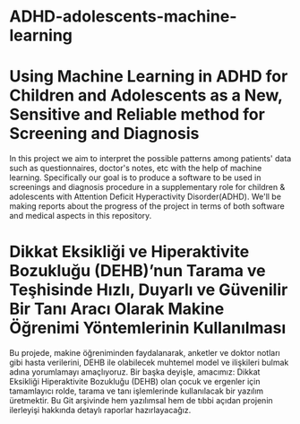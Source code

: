 # ADHD-adolescents-machine-learning
# Using Machine Learning in ADHD for Children and Adolescents as a New, Sensitive and Reliable method for Screening and Diagnosis

In this project we aim to interpret the possible patterns among patients' data such as questionnaires, doctor's notes, etc with the help of machine learning.
Specifically our goal is to produce a software to be used in screenings and diagnosis procedure in a supplementary role for children & adolescents with Attention Deficit Hyperactivity Disorder(ADHD). We'll be making reports about the progress of the project in terms of both software and medical aspects in this repository.

# Dikkat Eksikliği ve Hiperaktivite Bozukluğu (DEHB)’nun  Tarama ve Teşhisinde  Hızlı, Duyarlı ve Güvenilir Bir Tanı Aracı Olarak Makine Öğrenimi Yöntemlerinin  Kullanılması

Bu projede, makine öğreniminden faydalanarak, anketler ve doktor notları gibi hasta verilerini, DEHB ile olabilecek muhtemel model ve ilişkileri bulmak adına yorumlamayı amaçlıyoruz. Bir başka deyişle, amacımız: Dikkat Eksikliği Hiperaktivite Bozukluğu (DEHB) olan çocuk ve ergenler için tamamlayıcı rolde, tarama ve tanı işlemlerinde kullanılacak bir yazılım üretmektir. Bu Git arşivinde hem yazılımsal hem de tıbbi açıdan projenin ilerleyişi hakkında detaylı raporlar hazırlayacağız.
